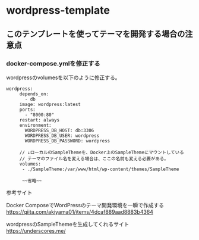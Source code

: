 # wordpress-template

## このテンプレートを使ってテーマを開発する場合の注意点

### docker-compose.ymlを修正する

wordpressのvolumesを以下のように修正する。

```
wordpress:
     depends_on:
       - db
     image: wordpress:latest
     ports:
       - "8000:80"
     restart: always
     environment:
       WORDPRESS_DB_HOST: db:3306
       WORDPRESS_DB_USER: wordpress
       WORDPRESS_DB_PASSWORD: wordpress
       
     // ↓ローカルのSampleThemeを、Docker上のSampleThemeにマウントしている
     // テーマのファイル名を変える場合は、ここの名前も変える必要がある。
     volumes:
      - ./SampleTheme:/var/www/html/wp-content/themes/SampleTheme
      
      ~~省略~~
```

参考サイト  

Docker ComposeでWordPressのテーマ開発環境を一瞬で作成する  
https://qiita.com/akiyama01/items/4dcaf889aad8883b4364

wordpressのSampleThemeを生成してくれるサイト  
https://underscores.me/